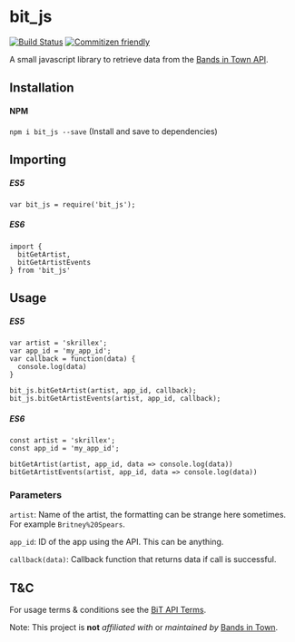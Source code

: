 # bit_js
[![Build Status](https://travis-ci.org/breadadams/bit_js.svg?branch=master)](https://travis-ci.org/breadadams/bit_js)
[![Commitizen friendly](https://img.shields.io/badge/commitizen-friendly-brightgreen.svg)](http://commitizen.github.io/cz-cli/)

A small javascript library to retrieve data from the [Bands in Town API](http://www.bandsintown.com/api/overview).

## Installation

#### NPM
`npm i bit_js --save` (Install and save to dependencies)



## Importing

##### _ES5_
```
var bit_js = require('bit_js');
```

##### _ES6_
```
import {
  bitGetArtist,
  bitGetArtistEvents
} from 'bit_js'
```



## Usage

##### _ES5_
```
var artist = 'skrillex';
var app_id = 'my_app_id';
var callback = function(data) {
  console.log(data)
}

bit_js.bitGetArtist(artist, app_id, callback);
bit_js.bitGetArtistEvents(artist, app_id, callback);
```

##### _ES6_
```
const artist = 'skrillex';
const app_id = 'my_app_id';

bitGetArtist(artist, app_id, data => console.log(data))
bitGetArtistEvents(artist, app_id, data => console.log(data))
```

### Parameters

`artist`: Name of the artist, the formatting can be strange here sometimes.
For example `Britney%20Spears`.

`app_id`: ID of the app using the API. This can be anything.

`callback(data)`: Callback function that returns data if call is successful.



## T&C

For usage terms & conditions see the [BiT API Terms](http://corp.bandsintown.com/api-terms/).

Note: This project is **not** _affiliated with_ or _maintained by_ [Bands in Town](https://bandsintown.com/).

